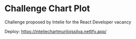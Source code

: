 # Challenge Chart Plot

Challenge proposed by Intelie for the React Developer vacancy

Deploy: https://inteliechartmurilojssilva.netlify.app/